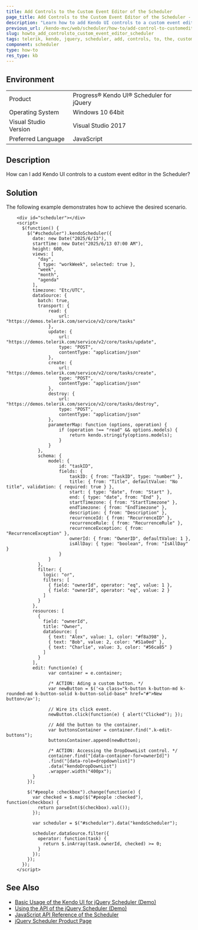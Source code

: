 ```yaml
---
title: Add Controls to the Custom Event Editor of the Scheduler
page_title: Add Controls to the Custom Event Editor of the Scheduler - jQuery Scheduler
description: "Learn how to add Kendo UI controls to a custom event editor in a Kendo UI for jQuery Scheduler component."
previous_url: /kendo-mvc/web/scheduler/how-to/add-control-to-customeditor, /controls/scheduling/scheduler/how-to/add-control-to-customeditor, /controls/scheduling/scheduler/how-to/editing/add-control-to-customeditor
slug: howto_add_controlsto_custom_event_editor_scheduler
tags: telerik, kendo, jquery, scheduler, add, controls, to, the, custom, event, editor
component: scheduler
type: how-to
res_type: kb
---
```


## Environment

<table>
 <tr>
  <td>Product</td>
  <td>Progress® Kendo UI® Scheduler for jQuery</td>
 </tr>
 <tr>
  <td>Operating System</td>
  <td>Windows 10 64bit</td>
 </tr>
 <tr>
  <td>Visual Studio Version</td>
  <td>Visual Studio 2017</td>
 </tr>
 <tr>
  <td>Preferred Language</td>
  <td>JavaScript</td>
 </tr>
</table>

## Description

How can I add Kendo UI controls to a custom event editor in the Scheduler?

## Solution

The following example demonstrates how to achieve the desired scenario.

```dojo
    <div id="scheduler"></div>
    <script>
      $(function() {
        $("#scheduler").kendoScheduler({
          date: new Date("2025/6/13"),
          startTime: new Date("2025/6/13 07:00 AM"),
          height: 600,
          views: [
            "day",
            { type: "workWeek", selected: true },
            "week",
            "month",
            "agenda"
          ],
          timezone: "Etc/UTC",
          dataSource: {
            batch: true,
            transport: {
                read: {
                    url: "https://demos.telerik.com/service/v2/core/tasks"
                },
                update: {
                    url: "https://demos.telerik.com/service/v2/core/tasks/update",
                    type: "POST",
                    contentType: "application/json"
                },
                create: {
                    url: "https://demos.telerik.com/service/v2/core/tasks/create",
                    type: "POST",
                    contentType: "application/json"
                },
                destroy: {
                    url: "https://demos.telerik.com/service/v2/core/tasks/destroy",
                    type: "POST",
                    contentType: "application/json"
                },
                parameterMap: function (options, operation) {
                    if (operation !== "read" && options.models) {
                        return kendo.stringify(options.models);
                    }
                }
            },
            schema: {
                model: {
                    id: "taskID",
                    fields: {
                        taskID: { from: "TaskID", type: "number" },
                        title: { from: "Title", defaultValue: "No title", validation: { required: true } },
                        start: { type: "date", from: "Start" },
                        end: { type: "date", from: "End" },
                        startTimezone: { from: "StartTimezone" },
                        endTimezone: { from: "EndTimezone" },
                        description: { from: "Description" },
                        recurrenceId: { from: "RecurrenceID" },
                        recurrenceRule: { from: "RecurrenceRule" },
                        recurrenceException: { from: "RecurrenceException" },
                        ownerId: { from: "OwnerID", defaultValue: 1 },
                        isAllDay: { type: "boolean", from: "IsAllDay" }
                    }
                }
            },
            filter: {
              logic: "or",
              filters: [
                { field: "ownerId", operator: "eq", value: 1 },
                { field: "ownerId", operator: "eq", value: 2 }
              ]
            }
          },
          resources: [
            {
              field: "ownerId",
              title: "Owner",
              dataSource: [
                { text: "Alex", value: 1, color: "#f8a398" },
                { text: "Bob", value: 2, color: "#51a0ed" },
                { text: "Charlie", value: 3, color: "#56ca85" }
              ]
            }
          ],
          edit: function(e) {
                var container = e.container;

                /* ACTION: Ading a custom button. */
                var newButton = $('<a class="k-button k-button-md k-rounded-md k-button-solid k-button-solid-base" href="#">New button</a>');

                // Wire its click event.
                newButton.click(function(e) { alert("Clicked"); });

                // Add the button to the container.
                var buttonsContainer = container.find(".k-edit-buttons");
                buttonsContainer.append(newButton);

                /* ACTION: Accessing the DropDownList control. */
                container.find("[data-container-for=ownerId]")
                .find("[data-role=dropdownlist]")
                .data("kendoDropDownList")
                .wrapper.width("400px");
          }
        });

        $("#people :checkbox").change(function(e) {
          var checked = $.map($("#people :checked"), function(checkbox) {
            return parseInt($(checkbox).val());
          });

          var scheduler = $("#scheduler").data("kendoScheduler");

          scheduler.dataSource.filter({
            operator: function(task) {
              return $.inArray(task.ownerId, checked) >= 0;
            }
          });
        });
      });
    </script>

```

## See Also

* [Basic Usage of the Kendo UI for jQuery Scheduler (Demo)](https://demos.telerik.com/kendo-ui/scheduler/index)
* [Using the API of the jQuery Scheduler (Demo)](https://demos.telerik.com/kendo-ui/scheduler/api)
* [JavaScript API Reference of the Scheduler](/api/javascript/ui/scheduler)
* [jQuery Scheduler Product Page](https://www.telerik.com/kendo-jquery-ui/scheduler)

